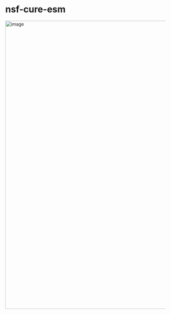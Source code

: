 # nsf-cure-esm
<img width="1505" height="906" alt="image" src="https://github.com/user-attachments/assets/174b3f6d-1c76-4ef4-89c2-d38edb03d3b1" />
